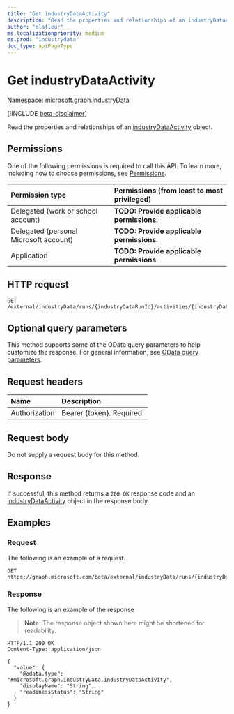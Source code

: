 ```yaml
---
title: "Get industryDataActivity"
description: "Read the properties and relationships of an industryDataActivity object."
author: "mlafleur"
ms.localizationpriority: medium
ms.prod: "industrydata"
doc_type: apiPageType
---
```


# Get industryDataActivity

Namespace: microsoft.graph.industryData

[!INCLUDE [beta-disclaimer](../../includes/beta-disclaimer.md)]

Read the properties and relationships of an [industryDataActivity](../resources/industrydata-industrydataactivity.md) object.

## Permissions

One of the following permissions is required to call this API. To learn more, including how to choose permissions, see [Permissions](/graph/permissions-reference).

| Permission type                        | Permissions (from least to most privileged) |
| :------------------------------------- | :------------------------------------------ |
| Delegated (work or school account)     | **TODO: Provide applicable permissions.**   |
| Delegated (personal Microsoft account) | **TODO: Provide applicable permissions.**   |
| Application                            | **TODO: Provide applicable permissions.**   |

## HTTP request

<!-- {
  "blockType": "ignored"
}
-->

```http
GET /external/industryData/runs/{industryDataRunId}/activities/{industryDataRunActivityId}/activity
```

## Optional query parameters

This method supports some of the OData query parameters to help customize the response. For general information, see [OData query parameters](/graph/query-parameters).

## Request headers

| Name          | Description               |
| :------------ | :------------------------ |
| Authorization | Bearer {token}. Required. |

## Request body

Do not supply a request body for this method.

## Response

If successful, this method returns a `200 OK` response code and an [industryDataActivity](../resources/industrydata-industrydataactivity.md) object in the response body.

## Examples

### Request

The following is an example of a request.

<!-- {
  "blockType": "request",
  "name": "get_industrydataactivity"
}
-->

```http
GET https://graph.microsoft.com/beta/external/industryData/runs/{industryDataRunId}/activities/{industryDataRunActivityId}/activity
```

### Response

The following is an example of the response

> **Note:** The response object shown here might be shortened for readability.

<!-- {
  "blockType": "response",
  "truncated": true,
  "@odata.type": "microsoft.graph.industryData.industryDataActivity"
}
-->

```http
HTTP/1.1 200 OK
Content-Type: application/json

{
  "value": {
    "@odata.type": "#microsoft.graph.industryData.industryDataActivity",
    "displayName": "String",
    "readinessStatus": "String"
  }
}
```
